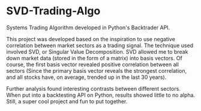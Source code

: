# SVD-Trading-Algo
Systems Trading Algorithm developed in Python's Backtrader API.

This project was developed based on the inspiration to use negative correlation between market sectors as a trading signal.
The technique used involved SVD, or Singular Value Decomposition. SVD allowed me to break down market data (stored in the form of a matrix) into basis vectors.
Of course, the first basis vector revealed positive correlation between all sectors (Since the primary basis vector reveals the strongest correlation, and all
stocks have, on average, trended up in the last 30 years). 

Further analysis found interesting contrasts between different sectors. When put into a backtesting API on Python, results showed little to no alpha. Still, 
a super cool project and fun to put together.
